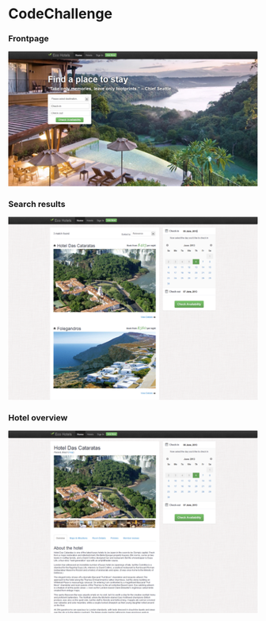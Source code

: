 # CodeChallenge

### Frontpage
![Screenshot](https://github.com/mkhj/EcoHotels/blob/master/frontpage.png?raw=true)

### Search results
![Screenshot](https://github.com/mkhj/EcoHotels/blob/master/search.png?raw=true)

### Hotel overview
![Screenshot](https://github.com/mkhj/EcoHotels/blob/master/hotel.png?raw=true)

